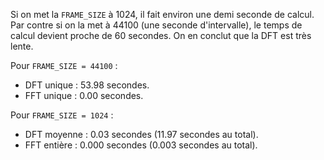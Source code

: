 Si on met la `FRAME_SIZE` à 1024, il fait environ une demi seconde de calcul. Par contre si on la met à 44100 (une seconde d'intervalle), le temps de calcul devient proche de 60 secondes. On en conclut que la DFT est très lente.

Pour `FRAME_SIZE = 44100` :
- DFT unique : 53.98 secondes.
- FFT unique : 0.00 secondes.

Pour `FRAME_SIZE = 1024` :
- DFT moyenne : 0.03 secondes (11.97 secondes au total).
- FFT entière : 0.000 secondes (0.003 secondes au total).
